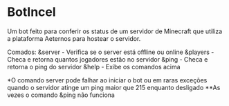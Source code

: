 # BotIncel
Um bot feito para conferir os status de um servidor de Minecraft que utiliza a plataforma Aeternos para hostear o servidor.

Comados:
&server - Verifica se o server está offline ou online
&players - Checa e retorna quantos jogadores estão no servidor
&ping - Checa e retorna o ping do servidor
&help - Exibe os comandos acima

*O comando server pode falhar ao iniciar o bot ou em raras exceções quando o servidor atinge um ping maior que 215 enquanto desligado
**As vezes o comando &ping não funciona
